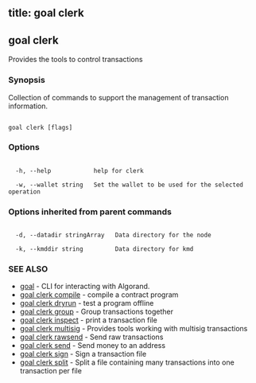 title: goal clerk
---
## goal clerk



Provides the tools to control transactions 



### Synopsis



Collection of commands to support the management of transaction information.



```

goal clerk [flags]

```



### Options



```

  -h, --help            help for clerk

  -w, --wallet string   Set the wallet to be used for the selected operation

```



### Options inherited from parent commands



```

  -d, --datadir stringArray   Data directory for the node

  -k, --kmddir string         Data directory for kmd

```



### SEE ALSO



* [goal](../../../goal/goal/)	 - CLI for interacting with Algorand.
* [goal clerk compile](../compile/)	 - compile a contract program
* [goal clerk dryrun](../dryrun/)	 - test a program offline
* [goal clerk group](../group/)	 - Group transactions together
* [goal clerk inspect](../inspect/)	 - print a transaction file
* [goal clerk multisig](../multisig/multisig/)	 - Provides tools working with multisig transactions 
* [goal clerk rawsend](../rawsend/)	 - Send raw transactions
* [goal clerk send](../send/)	 - Send money to an address
* [goal clerk sign](../sign/)	 - Sign a transaction file
* [goal clerk split](../split/)	 - Split a file containing many transactions into one transaction per file



